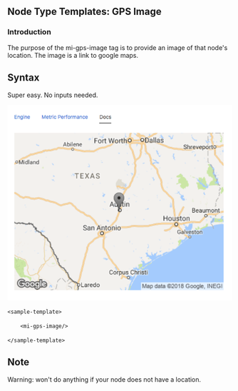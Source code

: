 ## Node Type Templates: GPS Image

### Introduction

The purpose of the mi-gps-image tag is to provide an image of that node's location. The image is a link to google maps. 

## Syntax


Super easy. No inputs needed.

![alt text](../screenshots/gps.png "History Modal")

```
<sample-template>

    <mi-gps-image/>

</sample-template>

```

## Note

Warning: won't do anything if your node does not have a location. 